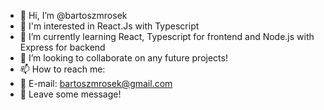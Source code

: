 - 👋 Hi, I’m @bartoszmrosek
- 👀 I'm interested in React.Js with Typescript
- 🌱 I’m currently learning React, Typescript for frontend and Node.js with Express for backend
- 💞️ I’m looking to collaborate on any future projects!
- 📫 How to reach me:
- 📧 E-mail: bartoszmrosek@gmail.com
- 💬 Leave some message!

<!---
bartoszmrosek/bartoszmrosek is a ✨ special ✨ repository because its `README.md` (this file) appears on your GitHub profile.
You can click the Preview link to take a look at your changes.
--->
